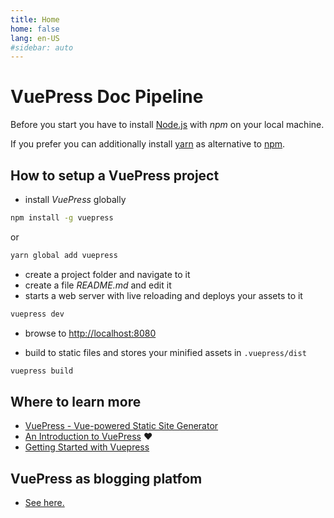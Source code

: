 ```yaml
---
title: Home
home: false
lang: en-US
#sidebar: auto
---
```

# VuePress Doc Pipeline

Before you start you have to install [Node.js](https://nodejs.org/en/) with _npm_
on your local machine.

If you prefer you can additionally install [yarn](https://yarnpkg.com/lang/en/)
as alternative to [npm](https://www.npmjs.com/).

## How to setup a VuePress project

* install _VuePress_ globally

```bash
npm install -g vuepress
```

or

```bash
yarn global add vuepress
```

* create a project folder and navigate to it
* create a file _README.md_ and edit it
* starts a web server with live reloading and deploys your assets to it

```bash
vuepress dev
```

* browse to [http://localhost:8080](http://localhost:8080)

* build to static files and stores your minified assets in `.vuepress/dist`

```bash
vuepress build
```

## Where to learn more

* [VuePress - Vue-powered Static Site Generator](https://vuepress.vuejs.org/)
* [An Introduction to VuePress](https://alligator.io/vuejs/vuepress-introduction/) :heart:
* [Getting Started with Vuepress](https://medium.com/@laurandidi21/getting-started-with-vuepress-ebf1b0ff6c0d)

## VuePress as blogging platfom

* [See here.](https://vuepress.vuejs.org/guide/#todo)
